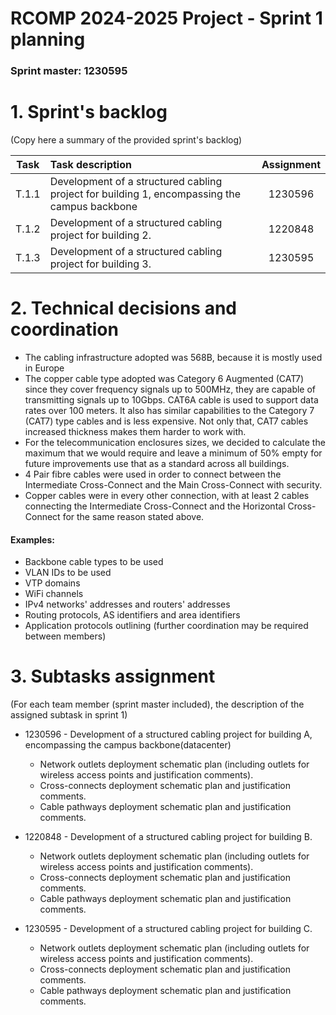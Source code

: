 RCOMP 2024-2025 Project - Sprint 1 planning
===========================================
### Sprint master: 1230595 ###

# 1. Sprint's backlog #
(Copy here a summary of the provided sprint's backlog)

| Task  | Task description                                                                             | Assignment |
| :---: |:---------------------------------------------------------------------------------------------|:----------:|
| T.1.1 | Development of a structured cabling project for building 1, encompassing the campus backbone |  1230596   |
| T.1.2 | Development of a structured cabling project for building 2.                                  |  1220848   |
| T.1.3 | Development of a structured cabling project for building 3.                                  |  1230595   |




# 2. Technical decisions and coordination #

* The cabling infrastructure adopted was 568B, because it is mostly used in Europe
* The copper cable type adopted was Category 6 Augmented (CAT7) since they cover frequency signals up to 500MHz, they are capable of transmitting signals up to 10Gbps. CAT6A cable is used to support data rates over 100 meters.
  It also has similar capabilities to the Category 7 (CAT7) type cables and is less expensive. Not only that, CAT7 cables increased thickness makes them harder to work with.
* For the telecommunication enclosures sizes, we decided to calculate the maximum that we would require and leave a minimum of 50% empty for future improvements use that as a standard across all buildings.
* 4 Pair fibre cables were used in order to connect between the Intermediate Cross-Connect and the Main Cross-Connect with security.
* Copper cables were in every other connection, with at least 2 cables connecting the Intermediate Cross-Connect and the Horizontal Cross-Connect for the same reason stated above.


#### Examples: ####
* Backbone cable types to be used
* VLAN IDs to be used
* VTP domains
* WiFi channels
* IPv4 networks' addresses and routers' addresses
* Routing protocols, AS identifiers and area identifiers
* Application protocols outlining (further coordination may be required between members)



# 3. Subtasks assignment #
(For each team member (sprint master included), the description of the assigned subtask in sprint 1)

* 1230596 - Development of a structured cabling project for building A, encompassing the campus backbone(datacenter)
    - Network outlets deployment schematic plan (including outlets for wireless access points and justification comments).
    - Cross-connects deployment schematic plan and justification comments.
    - Cable pathways deployment schematic plan and justification comments.


* 1220848 - Development of a structured cabling project for building B.
    - Network outlets deployment schematic plan (including outlets for wireless access points and justification comments).
    - Cross-connects deployment schematic plan and justification comments.
    - Cable pathways deployment schematic plan and justification comments.


* 1230595 - Development of a structured cabling project for building C.
    - Network outlets deployment schematic plan (including outlets for wireless access points and justification comments).
    - Cross-connects deployment schematic plan and justification comments.
    - Cable pathways deployment schematic plan and justification comments.

    



